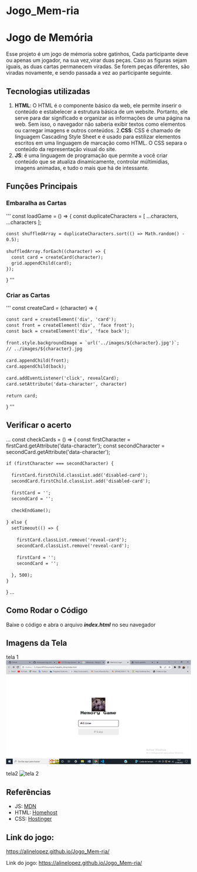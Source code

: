 # Jogo_Mem-ria

# Jogo de Memória 
Esse projeto é um jogo de mémoria sobre gatinhos, Cada participante deve ou apenas um jogador, na sua vez,virar duas peças. Caso as figuras sejam iguais, as duas cartas permanecem viradas. Se forem peças diferentes, são viradas novamente, e sendo passada a vez ao participante seguinte.

## Tecnologias utilizadas
1. **HTML**: O HTML é o componente básico da web, ele permite inserir o conteúdo e estabelecer a estrutura básica de um website. Portanto, ele serve para dar significado e organizar as informações de uma página na web. Sem isso, o navegador não saberia exibir textos como elementos ou carregar imagens e outros conteúdos.
2.**CSS**: CSS é chamado de linguagem Cascading Style Sheet e é usado para estilizar elementos escritos em uma linguagem de marcação como HTML. O CSS separa o conteúdo da representação visual do site.
3. **JS**: é uma linguagem de programação que permite a você criar conteúdo que se atualiza dinamicamente, controlar múltimídias, imagens animadas, e tudo o mais que há de intessante.

## Funções Principais

### Embaralha as Cartas
'''
const loadGame = () => {
    const duplicateCharacters = [ ...characters, ...characters ];

    const shuffledArray = duplicateCharacters.sort(() => Math.random() - 0.5);

    shuffledArray.forEach((character) => {
      const card = createCard(character);
      grid.appendChild(card);
    });
  }
'''  

  ### Criar as Cartas
'''
  const createCard = (character) => {

    const card = createElement('div', 'card');
    const front = createElement('div', 'face front');
    const back = createElement('div', 'face back');

    front.style.backgroundImage = `url('../images/${character}.jpg')`;
    // ../images/${character}.jpg

    card.appendChild(front);
    card.appendChild(back);

    card.addEventListener('click', revealCard);
    card.setAttribute('data-character', character)

    return card;
  }
'''

  ## Verificar o acerto
  ...
  const checkCards = () => {
    const firstCharacter = firstCard.getAttribute('data-character');
    const secondCharacter = secondCard.getAttribute('data-character');

    if (firstCharacter === secondCharacter) {

      firstCard.firstChild.classList.add('disabled-card');
      secondCard.firstChild.classList.add('disabled-card');

      firstCard = '';
      secondCard = '';

      checkEndGame();

    } else {
      setTimeout(() => {

        firstCard.classList.remove('reveal-card');
        secondCard.classList.remove('reveal-card');

        firstCard = '';
        secondCard = '';

      }, 500);
    }

  }
  ...

  ## Como Rodar o Código
  Baixe o código e abra o arquivo **_index.html_** no seu navegador 

  ## Imagens da Tela
tela 1
![tela 1](/images/tela1.png)

tela2
![tela 2](/images/tela2.png)




  ## Referências
  * JS: [MDN](https://developer.mozilla.org/pt-BR/docs/Learn/JavaScript/First_steps/What_is_JavaScript)
  * HTML: [Homehost](https://www.homehost.com.br/blog/tutoriais/o-que-e-html/)
  * CSS: [Hostinger](https://www.hostinger.com.br/tutoriais/o-que-e-css-guia-basico-de-css)

  ## Link do jogo:
  https://alinelopez.github.io/Jogo_Mem-ria/

   Link do jogo:
  https://alinelopez.github.io/Jogo_Mem-ria/
